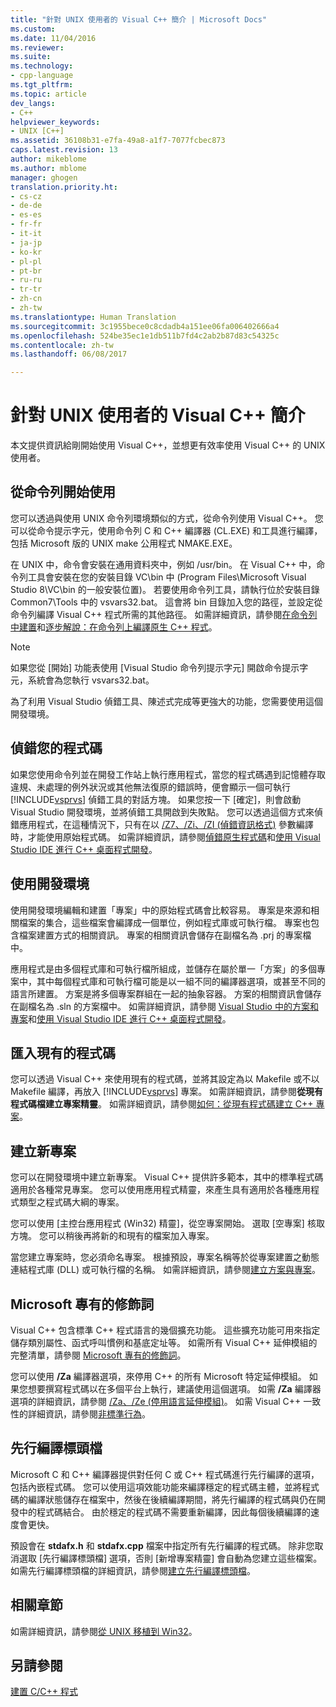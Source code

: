 ```yaml
---
title: "針對 UNIX 使用者的 Visual C++ 簡介 | Microsoft Docs"
ms.custom: 
ms.date: 11/04/2016
ms.reviewer: 
ms.suite: 
ms.technology:
- cpp-language
ms.tgt_pltfrm: 
ms.topic: article
dev_langs:
- C++
helpviewer_keywords:
- UNIX [C++]
ms.assetid: 36108b31-e7fa-49a8-a1f7-7077fcbec873
caps.latest.revision: 13
author: mikeblome
ms.author: mblome
manager: ghogen
translation.priority.ht:
- cs-cz
- de-de
- es-es
- fr-fr
- it-it
- ja-jp
- ko-kr
- pl-pl
- pt-br
- ru-ru
- tr-tr
- zh-cn
- zh-tw
ms.translationtype: Human Translation
ms.sourcegitcommit: 3c1955bece0c8cdadb4a151ee06fa006402666a4
ms.openlocfilehash: 524be35ec1e1db511b7fd4c2ab2b87d83c54325c
ms.contentlocale: zh-tw
ms.lasthandoff: 06/08/2017

---
```

# <a name="introduction-to-visual-c-for-unix-users"></a>針對 UNIX 使用者的 Visual C++ 簡介
本文提供資訊給剛開始使用 Visual C++，並想更有效率使用 Visual C++ 的 UNIX 使用者。  
  
## <a name="getting-started-on-the-command-line"></a>從命令列開始使用  
 您可以透過與使用 UNIX 命令列環境類似的方式，從命令列使用 Visual C++。 您可以從命令提示字元，使用命令列 C 和 C++ 編譯器 (CL.EXE) 和工具進行編譯，包括 Microsoft 版的 UNIX make 公用程式 NMAKE.EXE。  
  
 在 UNIX 中，命令會安裝在通用資料夾中，例如 /usr/bin。 在 Visual C++ 中，命令列工具會安裝在您的安裝目錄 VC\bin 中 (Program Files\Microsoft Visual Studio 8\VC\bin 的一般安裝位置)。 若要使用命令列工具，請執行位於安裝目錄 Common7\Tools 中的 vsvars32.bat。 這會將 bin 目錄加入您的路徑，並設定從命令列編譯 Visual C++ 程式所需的其他路徑。 如需詳細資訊，請參閱[在命令列中建置](../build/building-on-the-command-line.md)和[逐步解說：在命令列上編譯原生 C++ 程式](../build/walkthrough-compiling-a-native-cpp-program-on-the-command-line.md)。  
  
> [!NOTE]
>  如果您從 [開始] 功能表使用 [Visual Studio 命令列提示字元] 開啟命令提示字元，系統會為您執行 vsvars32.bat。  
  
 為了利用 Visual Studio 偵錯工具、陳述式完成等更強大的功能，您需要使用這個開發環境。  
  
## <a name="debugging-your-code"></a>偵錯您的程式碼  
 如果您使用命令列並在開發工作站上執行應用程式，當您的程式碼遇到記憶體存取違規、未處理的例外狀況或其他無法復原的錯誤時，便會顯示一個可執行 [!INCLUDE[vsprvs](../assembler/masm/includes/vsprvs_md.md)] 偵錯工具的對話方塊。 如果您按一下 [確定]，則會啟動 Visual Studio 開發環境，並將偵錯工具開啟到失敗點。 您可以透過這個方式來偵錯應用程式，在這種情況下，只有在以 [/Z7、/Zi、/ZI (偵錯資訊格式)](../build/reference/z7-zi-zi-debug-information-format.md) 參數編譯時，才能使用原始程式碼。 如需詳細資訊，請參閱[偵錯原生程式碼](/visualstudio/debugger/debugging-native-code)和[使用 Visual Studio IDE 進行 C++ 桌面程式開發](../ide/using-the-visual-studio-ide-for-cpp-desktop-development.md)。  
  
## <a name="using-the-development-environment"></a>使用開發環境  
 使用開發環境編輯和建置「專案」中的原始程式碼會比較容易。 專案是來源和相關檔案的集合，這些檔案會編譯成一個單位，例如程式庫或可執行檔。 專案也包含檔案建置方式的相關資訊。 專案的相關資訊會儲存在副檔名為 .prj 的專案檔中。  
  
 應用程式是由多個程式庫和可執行檔所組成，並儲存在屬於單一「方案」的多個專案中，其中每個程式庫和可執行檔可能是以一組不同的編譯器選項，或甚至不同的語言所建置。 方案是將多個專案群組在一起的抽象容器。 方案的相關資訊會儲存在副檔名為 .sln 的方案檔中。 如需詳細資訊，請參閱 [Visual Studio 中的方案和專案](/visualstudio/ide/solutions-and-projects-in-visual-studio)和[使用 Visual Studio IDE 進行 C++ 桌面程式開發](../ide/using-the-visual-studio-ide-for-cpp-desktop-development.md)。  
  
## <a name="importing-your-existing-code"></a>匯入現有的程式碼  
 您可以透過 Visual C++ 來使用現有的程式碼，並將其設定為以 Makefile 或不以 Makefile 編譯，再放入 [!INCLUDE[vsprvs](../assembler/masm/includes/vsprvs_md.md)] 專案。 如需詳細資訊，請參閱**從現有程式碼檔建立專案精靈**。 如需詳細資訊，請參閱[如何：從現有程式碼建立 C++ 專案](../ide/how-to-create-a-cpp-project-from-existing-code.md)。  
  
## <a name="creating-a-new-project"></a>建立新專案  
 您可以在開發環境中建立新專案。 Visual C++ 提供許多範本，其中的標準程式碼適用於各種常見專案。 您可以使用應用程式精靈，來產生具有適用於各種應用程式類型之程式碼大綱的專案。  
  
 您可以使用 [主控台應用程式 (Win32) 精靈]，從空專案開始。 選取 [空專案] 核取方塊。 您可以稍後再將新的和現有的檔案加入專案。  
  
 當您建立專案時，您必須命名專案。 根據預設，專案名稱等於從專案建置之動態連結程式庫 (DLL) 或可執行檔的名稱。 如需詳細資訊，請參閱[建立方案與專案](/visualstudio/ide/creating-solutions-and-projects)。  
  
## <a name="microsoft-specific-modifiers"></a>Microsoft 專有的修飾詞  
 Visual C++ 包含標準 C++ 程式語言的幾個擴充功能。 這些擴充功能可用來指定儲存類別屬性、函式呼叫慣例和基底定址等。 如需所有 Visual C++ 延伸模組的完整清單，請參閱 [Microsoft 專有的修飾詞](../cpp/microsoft-specific-modifiers.md)。  
  
 您可以使用 **/Za** 編譯器選項，來停用 C++ 的所有 Microsoft 特定延伸模組。 如果您想要撰寫程式碼以在多個平台上執行，建議使用這個選項。 如需 **/Za** 編譯器選項的詳細資訊，請參閱 [/Za、/Ze (停用語言延伸模組)](../build/reference/za-ze-disable-language-extensions.md)。 如需 Visual C++ 一致性的詳細資訊，請參閱[非標準行為](../cpp/nonstandard-behavior.md)。  
  
## <a name="precompiled-headers"></a>先行編譯標頭檔  
 Microsoft C 和 C++ 編譯器提供對任何 C 或 C++ 程式碼進行先行編譯的選項，包括內嵌程式碼。 您可以使用這項效能功能來編譯穩定的程式碼主體，並將程式碼的編譯狀態儲存在檔案中，然後在後續編譯期間，將先行編譯的程式碼與仍在開發中的程式碼結合。 由於穩定的程式碼不需要重新編譯，因此每個後續編譯的速度會更快。  
  
 預設會在 **stdafx.h** 和 **stdafx.cpp** 檔案中指定所有先行編譯的程式碼。 除非您取消選取 [先行編譯標頭檔] 選項，否則 [新增專案精靈] 會自動為您建立這些檔案。 如需先行編譯標頭檔的詳細資訊，請參閱[建立先行編譯標頭檔](../build/reference/creating-precompiled-header-files.md)。  
  
## <a name="related-sections"></a>相關章節  
 如需詳細資訊，請參閱[從 UNIX 移植到 Win32](../porting/porting-from-unix-to-win32.md)。  
  
## <a name="see-also"></a>另請參閱  
 [建置 C/C++ 程式](../build/building-c-cpp-programs.md)
